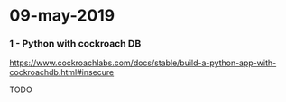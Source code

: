 # 09-may-2019

### 1 - Python with cockroach DB

https://www.cockroachlabs.com/docs/stable/build-a-python-app-with-cockroachdb.html#insecure

TODO

